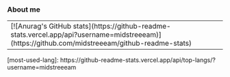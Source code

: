 ### About me

<table><tr><td>
[![Anurag's GitHub stats](https://github-readme-stats.vercel.app/api?username=midstreeeam)](https://github.com/midstreeeam/github-readme-stats)
</td>
<td>
</td></tr></table>
[most-used-lang]: https://github-readme-stats.vercel.app/api/top-langs/?username=midstreeeam
